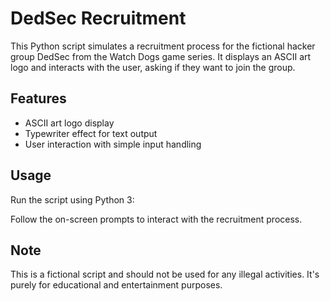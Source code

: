 # DedSec Recruitment

This Python script simulates a recruitment process for the fictional hacker group DedSec from the Watch Dogs game series. It displays an ASCII art logo and interacts with the user, asking if they want to join the group.

## Features

- ASCII art logo display
- Typewriter effect for text output
- User interaction with simple input handling

## Usage

Run the script using Python 3:


Follow the on-screen prompts to interact with the recruitment process.

## Note

This is a fictional script and should not be used for any illegal activities. It's purely for educational and entertainment purposes.



